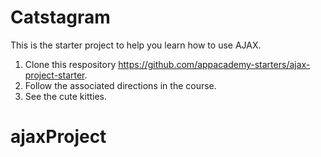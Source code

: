# Catstagram

This is the starter project to help you learn how to use AJAX.

1. Clone this respository
   https://github.com/appacademy-starters/ajax-project-starter.
1. Follow the associated directions in the course.
1. See the cute kitties.
# ajaxProject
